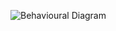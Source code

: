 ![Behavioural Diagram](https://user-images.githubusercontent.com/94282752/144288119-08ce308e-4577-48dc-a5f8-bde29f03f5dd.jpeg)

